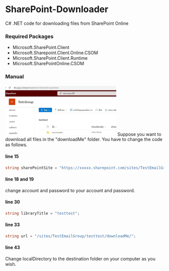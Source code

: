 # SharePoint-Downloader
C# .NET code for downloading files from SharePoint Online

### Required Packages
- Microsoft.SharePoint.Client
- Microsoft.Sharepoint.Client.Online.CSOM
- Microsoft.SharePoint.Client.Runtime
- Microsoft.SharePointOnline.CSOM

### Manual
<img src="https://github.com/endowp/SharePoint-Downloader/blob/main/image/site_screenshot.jpg" width=70% hight=70%>
Suppose you want to download all files in the "downloadMe" folder.
You have to change the code as follows. 

#### line 15
``` C#
string sharePointSite = "https://xxxxx.sharepoint.com/sites/TestEmailGroup/";
```

#### line 18 and 19 
change account and password to your account and password.

#### line 30
``` C#
string libraryTitle = "testtest";
```

#### line 33 
``` C#
string url = "/sites/TestEmailGroup/testtest/downloadMe/";
```

#### line 43 
Change localDirectory to the destination folder on your computer as you wish.
